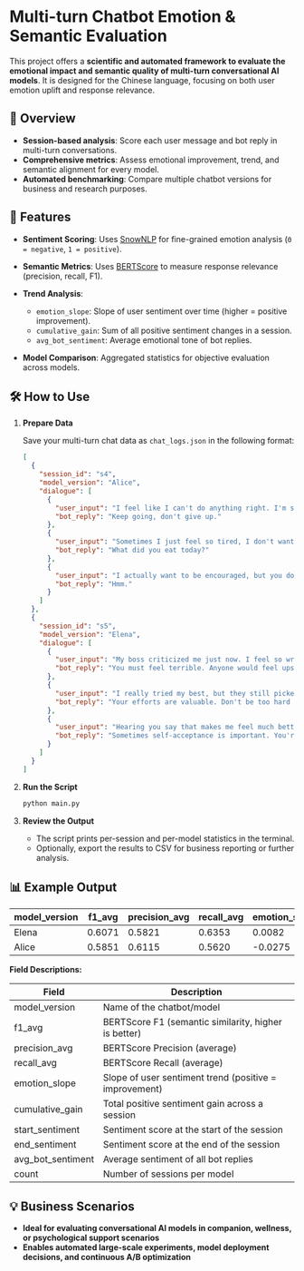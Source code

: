 

# Multi-turn Chatbot Emotion & Semantic Evaluation

This project offers a **scientific and automated framework to evaluate the emotional impact and semantic quality of multi-turn conversational AI models**. It is designed for the Chinese language, focusing on both user emotion uplift and response relevance.


## 🚀 Overview

* **Session-based analysis**: Score each user message and bot reply in multi-turn conversations.
* **Comprehensive metrics**: Assess emotional improvement, trend, and semantic alignment for every model.
* **Automated benchmarking**: Compare multiple chatbot versions for business and research purposes.


## 🔑 Features

* **Sentiment Scoring**: Uses [SnowNLP](https://github.com/isnowfy/snownlp) for fine-grained emotion analysis (`0 = negative`, `1 = positive`).
* **Semantic Metrics**: Uses [BERTScore](https://github.com/Tiiiger/bert_score) to measure response relevance (precision, recall, F1).
* **Trend Analysis**:

  * `emotion_slope`: Slope of user sentiment over time (higher = positive improvement).
  * `cumulative_gain`: Sum of all positive sentiment changes in a session.
  * `avg_bot_sentiment`: Average emotional tone of bot replies.
* **Model Comparison**: Aggregated statistics for objective evaluation across models.

## 🛠 How to Use

1. **Prepare Data**

   Save your multi-turn chat data as `chat_logs.json` in the following format:

   ```json
   [
     {
       "session_id": "s4",
       "model_version": "Alice",
       "dialogue": [
         {
           "user_input": "I feel like I can't do anything right. I'm such a failure.",
           "bot_reply": "Keep going, don't give up."
         },
         {
           "user_input": "Sometimes I just feel so tired, I don't want to keep trying.",
           "bot_reply": "What did you eat today?"
         },
         {
           "user_input": "I actually want to be encouraged, but you don't seem to understand.",
           "bot_reply": "Hmm."
         }
       ]
     },
     {
       "session_id": "s5",
       "model_version": "Elena",
       "dialogue": [
         {
           "user_input": "My boss criticized me just now. I feel so wronged.",
           "bot_reply": "You must feel terrible. Anyone would feel upset in that situation. Do you want to talk about what happened?"
         },
         {
           "user_input": "I really tried my best, but they still picked on me.",
           "bot_reply": "Your efforts are valuable. Don't be too hard on yourself, give yourself some credit."
         },
         {
           "user_input": "Hearing you say that makes me feel much better.",
           "bot_reply": "Sometimes self-acceptance is important. You're already doing great!"
         }
       ]
     }
   ]

2. **Run the Script**

   ```bash
   python main.py
   ```

3. **Review the Output**

   * The script prints per-session and per-model statistics in the terminal.
   * Optionally, export the results to CSV for business reporting or further analysis.



## 📊 Example Output

| model\_version | f1\_avg | precision\_avg | recall\_avg | emotion\_slope | cumulative\_gain | start\_sentiment | end\_sentiment | avg\_bot\_sentiment | count |
| -------------- | ------- | -------------- | ----------- | -------------- | ---------------- | ---------------- | -------------- | ------------------- | ----- |
| Elena          | 0.6071  | 0.5821         | 0.6353      | 0.0082         | 0.4589           | 0.6698           | 0.6861         | 0.8604              | 4     |
| Alice          | 0.5851  | 0.6115         | 0.5620      | -0.0275        | 0.1555           | 0.6968           | 0.6419         | 0.5873              | 4     |

**Field Descriptions:**

| Field               | Description                                            |
| ------------------- | ------------------------------------------------------ |
| model\_version      | Name of the chatbot/model                              |
| f1\_avg             | BERTScore F1 (semantic similarity, higher is better)   |
| precision\_avg      | BERTScore Precision (average)                          |
| recall\_avg         | BERTScore Recall (average)                             |
| emotion\_slope      | Slope of user sentiment trend (positive = improvement) |
| cumulative\_gain    | Total positive sentiment gain across a session         |
| start\_sentiment    | Sentiment score at the start of the session            |
| end\_sentiment      | Sentiment score at the end of the session              |
| avg\_bot\_sentiment | Average sentiment of all bot replies                   |
| count               | Number of sessions per model                           |


## 💡 Business Scenarios

* **Ideal for evaluating conversational AI models in companion, wellness, or psychological support scenarios**
* **Enables automated large-scale experiments, model deployment decisions, and continuous A/B optimization**
